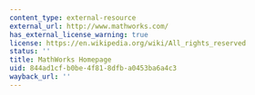```yaml
---
content_type: external-resource
external_url: http://www.mathworks.com/
has_external_license_warning: true
license: https://en.wikipedia.org/wiki/All_rights_reserved
status: ''
title: MathWorks Homepage
uid: 844ad1cf-b0be-4f81-8dfb-a0453ba6a4c3
wayback_url: ''
---
```

